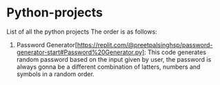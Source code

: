 # Python-projects
List of all the python projects
The order is as follows: 
1) Password Generator[https://replit.com/@preetpalsinghsp/password-generator-start#Password%20Generator.py]: This code generates random password based on the input given by user, the password is always gonna be a different combination of latters, numbers and symbols in a random order.
